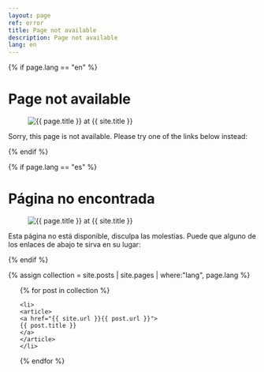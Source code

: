 ```yaml
---
layout: page
ref: error
title: Page not available
description: Page not available
lang: en
---
```


{% if page.lang == "en" %}

<div class="text-center">

<h1>Page not available</h1>
  <figure>
    <img src="{{ site.url }}{{ site.ASSET_PATH  | prepend: site.baseurl }}/img/404.jpg" alt="{{ page.title }} at {{ site.title }}">
  </figure>

  Sorry, this page is not available. Please try one of the links below instead:

</div>

{% endif %}

{% if page.lang == "es" %}
<div class="text-center">
<h1>Página no encontrada</h1>

  <figure>
    <img src="{{ site.url }}{{ site.ASSET_PATH  | prepend: site.baseurl }}/img/404.jpg" alt="{{ page.title }} at {{ site.title }}">
  </figure>

Esta página no está disponible, disculpa las molestias. Puede que alguno de los enlaces de abajo te sirva en su lugar:

</div>

{% endif %}

{% assign collection = site.posts | site.pages | where:"lang", page.lang %}
<ul class="post-list col-sm-8 col-sm-offset-2">
{% for post in collection %}

    <li>
    <article>
    <a href="{{ site.url }}{{ post.url }}">
    {{ post.title }}
    </a>
    </article>
    </li>

{% endfor %}
</ul>
